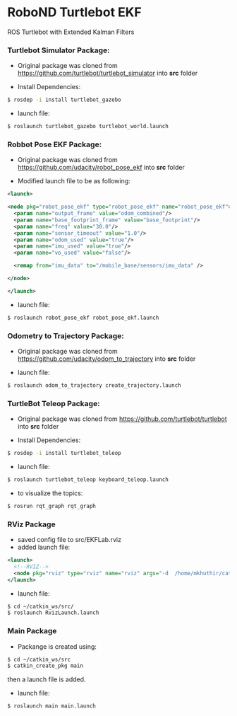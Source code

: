 # RoboND Turtlebot EKF
ROS Turtlebot with Extended Kalman Filters


### Turtlebot Simulator Package:

* Original package was cloned from https://github.com/turtlebot/turtlebot_simulator into **src** folder

* Install Dependencies:
```bash
$ rosdep -i install turtlebot_gazebo
```
* launch file:
```bash
$ roslaunch turtlebot_gazebo turtlebot_world.launch
```

### Robbot Pose EKF Package:

* Original package was cloned from https://github.com/udacity/robot_pose_ekf into **src** folder

* Modified launch file to be as following:

```xml
<launch>

<node pkg="robot_pose_ekf" type="robot_pose_ekf" name="robot_pose_ekf">
  <param name="output_frame" value="odom_combined"/>
  <param name="base_footprint_frame" value="base_footprint"/>
  <param name="freq" value="30.0"/>
  <param name="sensor_timeout" value="1.0"/>  
  <param name="odom_used" value="true"/>
  <param name="imu_used" value="true"/>
  <param name="vo_used" value="false"/>

  <remap from="imu_data" to="/mobile_base/sensors/imu_data" />    

</node>

</launch>
```

* launch file:
```bash
$ roslaunch robot_pose_ekf robot_pose_ekf.launch
```

### Odometry to Trajectory Package:

* Original package was cloned from https://github.com/udacity/odom_to_trajectory into **src** folder

* launch file:
```bash
$ roslaunch odom_to_trajectory create_trajectory.launch
```

### TurtleBot Teleop Package:

* Original package was cloned from https://github.com/turtlebot/turtlebot into **src** folder

* Install Dependencies:
```bash
$ rosdep -i install turtlebot_teleop
```

* launch file:
```bash
$ roslaunch turtlebot_teleop keyboard_teleop.launch
```

* to visualize the topics:

```bash
$ rosrun rqt_graph rqt_graph
```

### RViz Package

* saved config file to src/EKFLab.rviz
* added launch file:

```xml
<launch>
  <!--RVIZ-->
  <node pkg="rviz" type="rviz" name="rviz" args="-d  /home/mkhuthir/catkin_ws/src/EKFLab.rviz"/>
</launch>
```
* launch file:
```bash
$ cd ~/catkin_ws/src/
$ roslaunch RvizLaunch.launch
```

### Main Package

* Packange is created using:
```bash
$ cd ~/catkin_ws/src
$ catkin_create_pkg main
```
then a launch file is added.

* launch file:
```bash
$ roslaunch main main.launch
```

